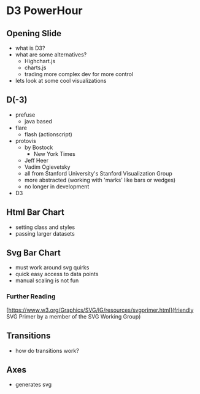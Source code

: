 # D3 PowerHour

## Opening Slide
- what is D3?
- what are some alternatives?
  - Highchart.js
  - charts.js
  - trading more complex dev for more control
- lets look at some cool visualizations

## D(-3)
- prefuse
  - java based
- flare
  - flash (actionscript)
- protovis
  - by Bostock
    - New York Times
  - Jeff Heer
  - Vadim Ogievetsky
  - all from Stanford University's Stanford Visualization Group
  - more abstracted (working with 'marks' like bars or wedges)
  - no longer in development
 - D3 

## Html Bar Chart

- setting class and styles
- passing larger datasets

## Svg Bar Chart

- must work around svg quirks
- quick easy access to data points
- manual scaling is not fun

### Further Reading
[https://www.w3.org/Graphics/SVG/IG/resources/svgprimer.html](friendly SVG Primer by a member of the SVG Working Group)

## Transitions
- how do transitions work?


## Axes

- generates svg
